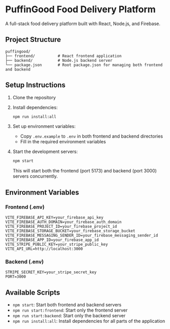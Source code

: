 # PuffinGood Food Delivery Platform

A full-stack food delivery platform built with React, Node.js, and Firebase.

## Project Structure

```
puffingood/
├── frontend/          # React frontend application
├── backend/           # Node.js backend server
└── package.json       # Root package.json for managing both frontend and backend
```

## Setup Instructions

1. Clone the repository
2. Install dependencies:
   ```bash
   npm run install:all
   ```
3. Set up environment variables:
   - Copy `.env.example` to `.env` in both frontend and backend directories
   - Fill in the required environment variables

4. Start the development servers:
   ```bash
   npm start
   ```
   This will start both the frontend (port 5173) and backend (port 3000) servers concurrently.

## Environment Variables

### Frontend (.env)
```
VITE_FIREBASE_API_KEY=your_firebase_api_key
VITE_FIREBASE_AUTH_DOMAIN=your_firebase_auth_domain
VITE_FIREBASE_PROJECT_ID=your_firebase_project_id
VITE_FIREBASE_STORAGE_BUCKET=your_firebase_storage_bucket
VITE_FIREBASE_MESSAGING_SENDER_ID=your_firebase_messaging_sender_id
VITE_FIREBASE_APP_ID=your_firebase_app_id
VITE_STRIPE_PUBLIC_KEY=your_stripe_public_key
VITE_API_URL=http://localhost:3000
```

### Backend (.env)
```
STRIPE_SECRET_KEY=your_stripe_secret_key
PORT=3000
```

## Available Scripts

- `npm start`: Start both frontend and backend servers
- `npm run start:frontend`: Start only the frontend server
- `npm run start:backend`: Start only the backend server
- `npm run install:all`: Install dependencies for all parts of the application 